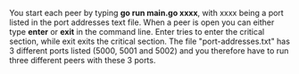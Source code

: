 You start each peer by typing **go run main.go xxxx**, with xxxx being a port listed in the port addresses text file. When a peer is open you can either type **enter** or **exit** in the command line. Enter tries to enter the critical section, while exit exits the critical section.
The file "port-addresses.txt" has 3 different ports listed (5000, 5001 and 5002) and you therefore have to run three different peers with these 3 ports.

